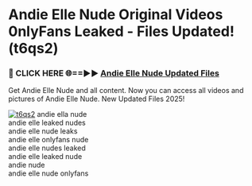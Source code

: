 # Andie Elle Nude Original Videos 0nlyFans Leaked - Files Updated! (t6qs2)

<h3>🔴 CLICK HERE 🌐==►► <a href="https://tinyurl.com/yrmya6cz" rel="nofollow">Andie Elle Nude Updated Files</a></h3>

Get Andie Elle Nude and all content. Now you can access all videos and pictures of Andie Elle Nude. New Updated Files 2025!

[![t6qs2](https://i.imgur.com/FMdXYCs.gif)](https://tinyurl.com/yrmya6cz)
andie ella nude<br>
andie elle leaked nudes<br>
andie elle nude leaks<br>
andie elle onlyfans nude<br>
andie elle nudes leaked<br>
andie elle leaked nude<br>
andie nude<br>
andie elle nude onlyfans